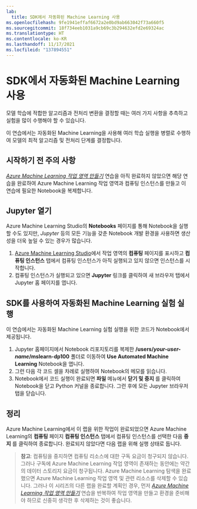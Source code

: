 ```yaml
---
lab:
  title: SDK에서 자동화된 Machine Learning 사용
ms.openlocfilehash: 9fe1941effaf6672a2e0bd9ab663042f73a660f5
ms.sourcegitcommit: 18f734eeb1031a9cb69c3b294632efd2e69324ac
ms.translationtype: HT
ms.contentlocale: ko-KR
ms.lasthandoff: 11/17/2021
ms.locfileid: "137894551"
---
```

# <a name="use-automated-machine-learning-from-the-sdk"></a>SDK에서 자동화된 Machine Learning 사용

모델 학습에 적합한 알고리즘과 전처리 변환을 결정할 때는 여러 가지 사항을 추측하고 실험을 많이 수행해야 할 수 있습니다.

이 연습에서는 자동화된 Machine Learning을 사용해 여러 학습 실행을 병렬로 수행하여 모델의 최적 알고리즘 및 전처리 단계를 결정합니다.

## <a name="before-you-start"></a>시작하기 전 주의 사항

*[Azure Machine Learning 작업 영역 만들기](01-create-a-workspace.md)* 연습을 아직 완료하지 않았으면 해당 연습을 완료하여 Azure Machine Learning 작업 영역과 컴퓨팅 인스턴스를 만들고 이 연습에 필요한 Notebook을 복제합니다.

## <a name="open-jupyter"></a>Jupyter 열기

Azure Machine Learning Studio의 **Notebooks** 페이지를 통해 Notebook을 실행할 수도 있지만, *Jupyter* 등의 모든 기능을 갖춘 Notebook 개발 환경을 사용하면 생산성을 더욱 높일 수 있는 경우가 많습니다.

1. [Azure Machine Learning Studio](https://ml.azure.com)에서 작업 영역의 **컴퓨팅** 페이지를 표시하고 **컴퓨팅 인스턴스** 탭에서 컴퓨팅 인스턴스가 아직 실행되고 있지 않으면 인스턴스를 시작합니다.
2. 컴퓨팅 인스턴스가 실행되고 있으면 **Jupyter** 링크를 클릭하여 새 브라우저 탭에서 Jupyter 홈 페이지를 엽니다.

## <a name="use-the-sdk-to-run-an-automated-machine-learning-experiment"></a>SDK를 사용하여 자동화된 Machine Learning 실험 실행

이 연습에서는 자동화된 Machine Learning 실험 실행을 위한 코드가 Notebook에서 제공됩니다.

1. Jupyter 홈페이지에서 Notebook 리포지토리를 복제한 **/users/*your-user-name*/mslearn-dp100** 폴더로 이동하여 **Use Automated Machine Learning** Notebook을 엽니다.
2. 그런 다음 각 코드 셀을 차례로 실행하여 Notebook의 메모를 읽습니다.
3. Notebook에서 코드 실행이 완료되면 **파일** 메뉴에서 **닫기 및 중지** 를 클릭하여 Notebook을 닫고 Python 커널을 종료합니다. 그런 후에 모든 Jupyter 브라우저 탭을 닫습니다.

## <a name="clean-up"></a>정리

Azure Machine Learning에서 이 랩을 위한 작업이 완료되었으면 Azure Machine Learning의 **컴퓨팅** 페이지 **컴퓨팅 인스턴스** 탭에서 컴퓨팅 인스턴스를 선택한 다음 **중지** 를 클릭하여 종료합니다. 완료되지 않았다면 다음 랩을 위해 실행 상태로 둡니다.

> **참고**: 컴퓨팅을 중지하면 컴퓨팅 리소스에 대한 구독 요금이 청구되지 않습니다. 그러나 구독에 Azure Machine Learning 작업 영역이 존재하는 동안에는 약간의 데이터 스토리지 요금이 청구됩니다. Azure Machine Learning 탐색을 완료했으면 Azure Machine Learning 작업 영역 및 관련 리소스를 삭제할 수 있습니다. 그러나 이 시리즈의 다른 랩을 완료할 계획인 경우, 먼저 *[Azure Machine Learning 작업 영역 만들기](01-create-a-workspace.md)* 연습을 반복하여 작업 영역을 만들고 환경을 준비해야 하므로 신중히 생각한 후 삭제하는 것이 좋습니다.